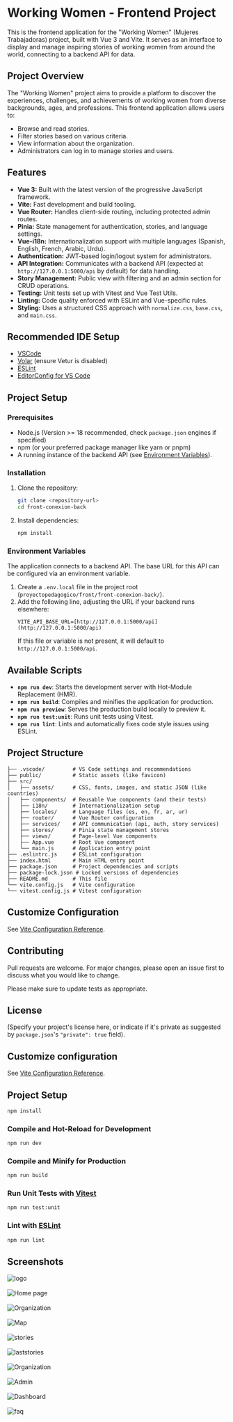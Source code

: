 # Working Women - Frontend Project

This is the frontend application for the "Working Women" (Mujeres Trabajadoras) project, built with Vue 3 and Vite. It serves as an interface to display and manage inspiring stories of working women from around the world, connecting to a backend API for data.

## Project Overview

The "Working Women" project aims to provide a platform to discover the experiences, challenges, and achievements of working women from diverse backgrounds, ages, and professions. This frontend application allows users to:

* Browse and read stories.
* Filter stories based on various criteria.
* View information about the organization.
* Administrators can log in to manage stories and users.

## Features

* **Vue 3:** Built with the latest version of the progressive JavaScript framework.
* **Vite:** Fast development and build tooling.
* **Vue Router:** Handles client-side routing, including protected admin routes.
* **Pinia:** State management for authentication, stories, and language settings.
* **Vue-i18n:** Internationalization support with multiple languages (Spanish, English, French, Arabic, Urdu).
* **Authentication:** JWT-based login/logout system for administrators.
* **API Integration:** Communicates with a backend API (expected at `http://127.0.0.1:5000/api` by default) for data handling.
* **Story Management:** Public view with filtering and an admin section for CRUD operations.
* **Testing:** Unit tests set up with Vitest and Vue Test Utils.
* **Linting:** Code quality enforced with ESLint and Vue-specific rules.
* **Styling:** Uses a structured CSS approach with `normalize.css`, `base.css`, and `main.css`.

## Recommended IDE Setup

* [VSCode](https://code.visualstudio.com/)
* [Volar](https://marketplace.visualstudio.com/items?itemName=Vue.volar) (ensure Vetur is disabled)
* [ESLint](https://marketplace.visualstudio.com/items?itemName=dbaeumer.vscode-eslint)
* [EditorConfig for VS Code](https://marketplace.visualstudio.com/items?itemName=EditorConfig.EditorConfig)

## Project Setup

### Prerequisites

* Node.js (Version >= 18 recommended, check `package.json` engines if specified)
* npm (or your preferred package manager like yarn or pnpm)
* A running instance of the backend API (see [Environment Variables](#environment-variables)).

### Installation

1.  Clone the repository:
    ```sh
    git clone <repository-url>
    cd front-conexion-back 
    ```
2.  Install dependencies:
    ```sh
    npm install
    ```

### Environment Variables

The application connects to a backend API. The base URL for this API can be configured via an environment variable.

1.  Create a `.env.local` file in the project root (`proyectopedagogico/front/front-conexion-back/`).
2.  Add the following line, adjusting the URL if your backend runs elsewhere:
    ```env
    VITE_API_BASE_URL=[http://127.0.0.1:5000/api](http://127.0.0.1:5000/api)
    ```
    If this file or variable is not present, it will default to `http://127.0.0.1:5000/api`.

## Available Scripts

* **`npm run dev`**: Starts the development server with Hot-Module Replacement (HMR).
* **`npm run build`**: Compiles and minifies the application for production.
* **`npm run preview`**: Serves the production build locally to preview it.
* **`npm run test:unit`**: Runs unit tests using Vitest.
* **`npm run lint`**: Lints and automatically fixes code style issues using ESLint.

## Project Structure


```
├── .vscode/         # VS Code settings and recommendations
├── public/          # Static assets (like favicon)
├── src/
│   ├── assets/      # CSS, fonts, images, and static JSON (like countries)
│   ├── components/  # Reusable Vue components (and their tests)
│   ├── i18n/        # Internationalization setup
│   ├── locales/     # Language files (es, en, fr, ar, ur)
│   ├── router/      # Vue Router configuration
│   ├── services/    # API communication (api, auth, story services)
│   ├── stores/      # Pinia state management stores
│   ├── views/       # Page-level Vue components
│   ├── App.vue      # Root Vue component
│   └── main.js      # Application entry point
├── .eslintrc.js     # ESLint configuration
├── index.html       # Main HTML entry point
├── package.json     # Project dependencies and scripts
├── package-lock.json # Locked versions of dependencies
├── README.md        # This file
└── vite.config.js   # Vite configuration
└── vitest.config.js # Vitest configuration
```

## Customize Configuration

See [Vite Configuration Reference](https://vite.dev/config/).

## Contributing

Pull requests are welcome. For major changes, please open an issue first to discuss what you would like to change.

Please make sure to update tests as appropriate.

## License

(Specify your project's license here, or indicate if it's private as suggested by `package.json`'s `"private": true` field).


## Customize configuration

See [Vite Configuration Reference](https://vite.dev/config/).

## Project Setup

```sh
npm install
```

### Compile and Hot-Reload for Development

```sh
npm run dev
```

### Compile and Minify for Production

```sh
npm run build
```

### Run Unit Tests with [Vitest](https://vitest.dev/)

```sh
npm run test:unit
```

### Lint with [ESLint](https://eslint.org/)

```sh
npm run lint
```

## Screenshots
![logo](./src/imagenes/logo3.png) <br><br>
![Home page](src/imagenes/home.png)<br><br>
![Organization](src/imagenes/organization1.png)<br><br>
![Map](src/imagenes/story.png)<br><br>
![stories](src/imagenes/story1.png)<br><br>
![laststories](src/imagenes/laststories.png)<br><br>
![Organization](src/imagenes/organization.png)<br><br>
![Admin](src/imagenes/admin.png)<br><br>
![Dashboard](src/imagenes/dashboard.png)<br><br>
![faq](src/imagenes/faq.png)<br><br>